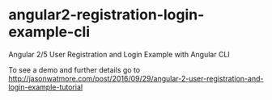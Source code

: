 # angular2-registration-login-example-cli

Angular 2/5 User Registration and Login Example with Angular CLI

To see a demo and further details go to http://jasonwatmore.com/post/2016/09/29/angular-2-user-registration-and-login-example-tutorial